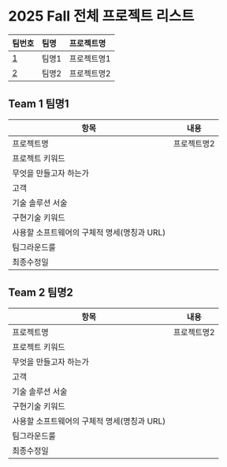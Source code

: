 # 2025 Fall 전체 프로젝트 리스트
|팀번호|팀명|프로젝트명|
|:---|:---|:---|
|[1](#team-1--팀1)|팀명1|프로젝트명1|
|[2](#team-2--팀2)|팀명2|프로젝트명2|

## Team 1 팀명1
|항목|내용|
|---|---|
|프로젝트명|프로젝트명2|
|프로젝트 키워드||
|무엇을 만들고자 하는가||
|고객||
|기술 솔루션 서술||
|구현기술 키워드||
|사용할 소프트웨어의 구체적 명세(명칭과 URL)| |
|팀그라운드룰||
|최종수정일||

## Team 2 팀명2
|항목|내용|
|---|---|
|프로젝트명|프로젝트명2|
|프로젝트 키워드||
|무엇을 만들고자 하는가||
|고객||
|기술 솔루션 서술||
|구현기술 키워드||
|사용할 소프트웨어의 구체적 명세(명칭과 URL)| |
|팀그라운드룰||
|최종수정일||
